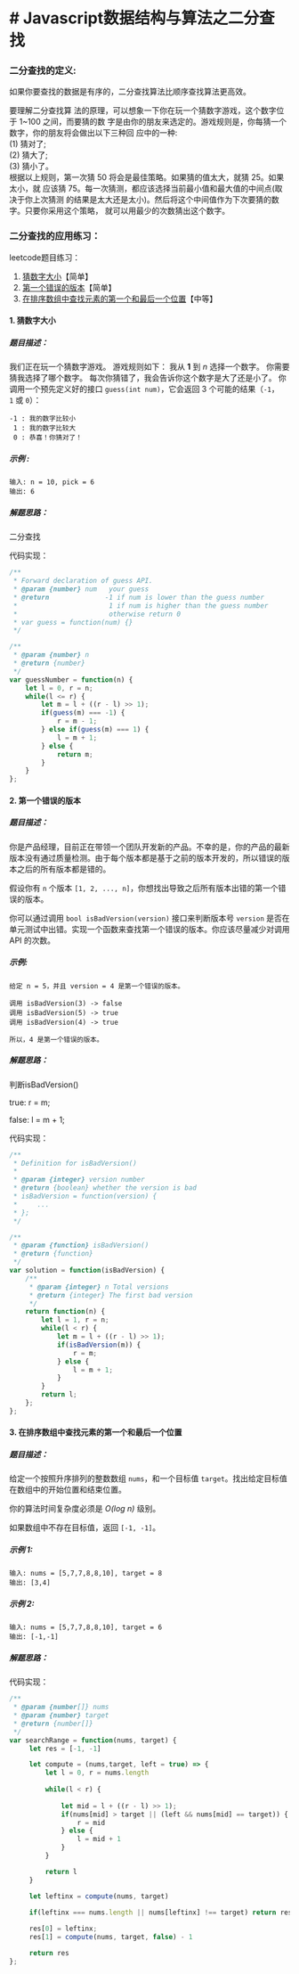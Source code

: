 # # Javascript数据结构与算法之二分查找

### 二分查找的定义:
如果你要查找的数据是有序的，二分查找算法比顺序查找算法更高效。

要理解二分查找算 法的原理，可以想象一下你在玩一个猜数字游戏，这个数字位于 1~100 之间，而要猜的数 字是由你的朋友来选定的。游戏规则是，你每猜一个数字，你的朋友将会做出以下三种回 应中的一种:<br/>
(1) 猜对了; <br/>
(2) 猜大了; <br/>
(3) 猜小了。<br/>
根据以上规则，第一次猜 50 将会是最佳策略。如果猜的值太大，就猜 25。如果太小，就 应该猜 75。每一次猜测，都应该选择当前最小值和最大值的中间点(取决于你上次猜测 的结果是太大还是太小)。然后将这个中间值作为下次要猜的数字。只要你采用这个策略， 就可以用最少的次数猜出这个数字。

### 二分查找的应用练习：
leetcode题目练习：

1. [猜数字大小](https://leetcode-cn.com/problems/guess-number-higher-or-lower/)【简单】
2. [第一个错误的版本](https://leetcode-cn.com/problems/first-bad-version/)【简单】
3. [在排序数组中查找元素的第一个和最后一个位置](https://leetcode-cn.com/problems/find-first-and-last-position-of-element-in-sorted-array/)【中等】

#### 1. 猜数字大小
##### 题目描述：
我们正在玩一个猜数字游戏。 游戏规则如下：
我从 **1** 到 *n* 选择一个数字。 你需要猜我选择了哪个数字。
每次你猜错了，我会告诉你这个数字是大了还是小了。
你调用一个预先定义好的接口 `guess(int num)`，它会返回 3 个可能的结果（`-1`，`1` 或 `0`）：
````
-1 : 我的数字比较小
 1 : 我的数字比较大
 0 : 恭喜！你猜对了！
````

##### 示例 :
````
输入: n = 10, pick = 6
输出: 6
````

##### 解题思路：
二分查找

代码实现：
````js
/** 
 * Forward declaration of guess API.
 * @param {number} num   your guess
 * @return 	            -1 if num is lower than the guess number
 *			             1 if num is higher than the guess number
 *                       otherwise return 0
 * var guess = function(num) {}
 */

/**
 * @param {number} n
 * @return {number}
 */
var guessNumber = function(n) {
    let l = 0, r = n;
    while(l <= r) {
        let m = l + ((r - l) >> 1);
        if(guess(m) === -1) {
            r = m - 1;
        } else if(guess(m) === 1) {
            l = m + 1;
        } else {
            return m;
        }
    }
};
````

#### 2. 第一个错误的版本
##### 题目描述：
你是产品经理，目前正在带领一个团队开发新的产品。不幸的是，你的产品的最新版本没有通过质量检测。由于每个版本都是基于之前的版本开发的，所以错误的版本之后的所有版本都是错的。

假设你有 `n` 个版本 `[1, 2, ..., n]`，你想找出导致之后所有版本出错的第一个错误的版本。

你可以通过调用 `bool isBadVersion(version)` 接口来判断版本号 `version` 是否在单元测试中出错。实现一个函数来查找第一个错误的版本。你应该尽量减少对调用 API 的次数。

##### 示例:
````
给定 n = 5，并且 version = 4 是第一个错误的版本。

调用 isBadVersion(3) -> false
调用 isBadVersion(5) -> true
调用 isBadVersion(4) -> true

所以，4 是第一个错误的版本。 
````
##### 解题思路：
判断isBadVersion()

true: r = m;

false: l = m + 1;

代码实现：
````js
/**
 * Definition for isBadVersion()
 * 
 * @param {integer} version number
 * @return {boolean} whether the version is bad
 * isBadVersion = function(version) {
 *     ...
 * };
 */

/**
 * @param {function} isBadVersion()
 * @return {function}
 */
var solution = function(isBadVersion) {
    /**
     * @param {integer} n Total versions
     * @return {integer} The first bad version
     */
    return function(n) {
        let l = 1, r = n;
        while(l < r) {
            let m = l + ((r - l) >> 1);
            if(isBadVersion(m)) {
                r = m;
            } else {
                l = m + 1;
            }
        }
        return l;
    };
};
````

#### 3. 在排序数组中查找元素的第一个和最后一个位置
##### 题目描述：
给定一个按照升序排列的整数数组 `nums`，和一个目标值 `target`。找出给定目标值在数组中的开始位置和结束位置。

你的算法时间复杂度必须是 *O(log n)* 级别。

如果数组中不存在目标值，返回 `[-1, -1]`。

##### 示例 1:
````
输入: nums = [5,7,7,8,8,10], target = 8
输出: [3,4]
````
##### 示例 2:
````
输入: nums = [5,7,7,8,8,10], target = 6
输出: [-1,-1]
````

##### 解题思路：

代码实现：
````js
/**
 * @param {number[]} nums
 * @param {number} target
 * @return {number[]}
 */
var searchRange = function(nums, target) {
     let res = [-1, -1]

     let compute = (nums,target, left = true) => {
         let l = 0, r = nums.length
         
         while(l < r) {
            
             let mid = l + ((r - l) >> 1);
             if(nums[mid] > target || (left && nums[mid] == target)) {
                 r = mid
             } else {
                 l = mid + 1    
             }
         }

         return l 
     }

     let leftinx = compute(nums, target)
     
     if(leftinx === nums.length || nums[leftinx] !== target) return res // target太大，做边界一直右移到末端也没值；target太小，右边界左移到第一个元素也没找到；

     res[0] = leftinx;
     res[1] = compute(nums, target, false) - 1

     return res
};
````